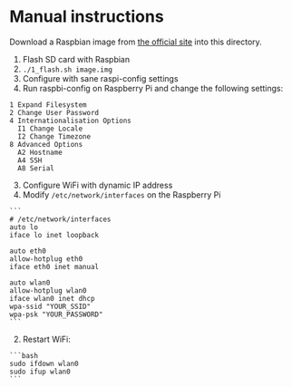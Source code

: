 # Manual instructions

Download a Raspbian image from [the official site](https://www.raspberrypi.org/downloads/)
into this directory.

1. Flash SD card with Raspbian
  1. `./1_flash.sh image.img`
2. Configure with sane raspi-config settings
  1. Run raspbi-config on Raspberry Pi and change the following settings:

  ```
  1 Expand Filesystem
  2 Change User Password
  4 Internationalisation Options
    I1 Change Locale
    I2 Change Timezone
  8 Advanced Options
    A2 Hostname
    A4 SSH
    A8 Serial
  ```

3. Configure WiFi with dynamic IP address
  1. Modify `/etc/network/interfaces` on the Raspberry Pi

    ```
    # /etc/network/interfaces
    auto lo
    iface lo inet loopback

    auto eth0
    allow-hotplug eth0
    iface eth0 inet manual

    auto wlan0
    allow-hotplug wlan0
    iface wlan0 inet dhcp
    wpa-ssid "YOUR_SSID"
    wpa-psk "YOUR_PASSWORD"
    ```
  2. Restart WiFi:

    ```bash
    sudo ifdown wlan0
    sudo ifup wlan0
    ```
